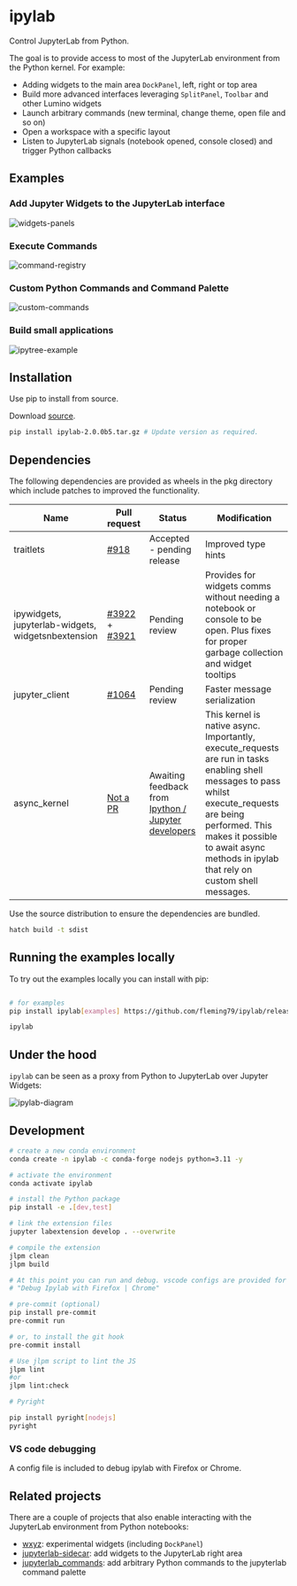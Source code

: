# ipylab

<!-- ![Github Actions Status](https://github.com/jtpio/ipylab/workflows/Build/badge.svg)
[![JupyterLite](https://jupyterlite.rtfd.io/en/latest/_static/badge-launch.svg)](https://ipylab.readthedocs.io/en/latest/lite/lab)
[![Binder](https://mybinder.org/badge_logo.svg)](https://mybinder.org/v2/gh/jtpio/ipylab/main?urlpath=lab/tree/examples/widgets.ipynb)
[![Conda Version](https://img.shields.io/conda/vn/conda-forge/ipylab.svg)](https://anaconda.org/conda-forge/ipylab)
[![pypi](https://img.shields.io/pypi/v/ipylab.svg)](https://pypi.python.org/pypi/ipylab)
[![npm](https://img.shields.io/npm/v/ipylab.svg)](https://www.npmjs.com/package/ipylab) -->

Control JupyterLab from Python.

The goal is to provide access to most of the JupyterLab environment from the Python kernel. For example:

- Adding widgets to the main area `DockPanel`, left, right or top area
- Build more advanced interfaces leveraging `SplitPanel`, `Toolbar` and other Lumino widgets
- Launch arbitrary commands (new terminal, change theme, open file and so on)
- Open a workspace with a specific layout
- Listen to JupyterLab signals (notebook opened, console closed) and trigger Python callbacks

<!-- ## Try it online

Try it in your browser with Binder:

[![Binder](https://mybinder.org/badge_logo.svg)](https://mybinder.org/v2/gh/jtpio/ipylab/main?urlpath=lab/tree/examples/widgets.ipynb)

Or with [JupyterLite](https://github.com/jupyterlite/jupyterlite):

[![JupyterLite](https://jupyterlite.rtfd.io/en/latest/_static/badge-launch.svg)](https://ipylab.readthedocs.io/en/latest/lite/lab) -->

## Examples

### Add Jupyter Widgets to the JupyterLab interface

![widgets-panels](https://user-images.githubusercontent.com/591645/80025074-59104280-84e0-11ea-9766-0cb49cba285a.gif)

### Execute Commands

![command-registry](https://user-images.githubusercontent.com/591645/80026017-beb0fe80-84e1-11ea-842d-fa3bf5bc4a9b.gif)

### Custom Python Commands and Command Palette

![custom-commands](https://user-images.githubusercontent.com/591645/80026023-c1135880-84e1-11ea-9e83-fdb739659357.gif)

### Build small applications

![ipytree-example](https://user-images.githubusercontent.com/591645/80026006-b8bb1d80-84e1-11ea-87cc-86495186b938.gif)


## Installation

Use pip to install from source.

Download [source](https://github.com/fleming79/ipylab/releases/download/v2.0.0b5/ipylab-2.0.0b5.tar.gz).

``` bash
pip install ipylab-2.0.0b5.tar.gz # Update version as required.
```


## Dependencies

The following dependencies are provided as wheels in the pkg directory which include patches to
improved the functionality.

| Name                                               | Pull request                                            | Status                      | Modification        |
| -------------------------------------------------- | ------------------------------------------------------- | --------------------------- | ------------------- |
| traitlets                                          | [#918](https://github.com/ipython/traitlets/pull/918)   | Accepted - pending release  | Improved type hints |
| ipywidgets, jupyterlab-widgets, widgetsnbextension | [#3922](https://github.com/jupyter-widgets/ipywidgets/pull/3922) + [#3921](https://github.com/jupyter-widgets/ipywidgets/pull/3921) | Pending review | Provides for widgets comms without needing a notebook or console to be open. Plus fixes for proper garbage collection and widget tooltips |
| jupyter_client | [#1064](https://github.com/jupyter/jupyter_client/pull/1064)  | Pending review | Faster message serialization |
| async_kernel | [Not a PR](https://github.com/fleming79/ipykernel/tree/async) | Awaiting feedback from [Ipython / Jupyter developers](https://github.com/ipython/ipykernel/pull/1384) | This kernel is native async. Importantly, execute_requests are run in tasks enabling shell messages to pass whilst execute_requests are being performed. This makes it possible to await async methods in ipylab that rely on custom shell messages.  |

Use the source distribution to ensure the dependencies are bundled.

``` bash
hatch build -t sdist
```

## Running the examples locally

To try out the examples locally you can install with pip:

```bash

# for examples
pip install ipylab[examples] https://github.com/fleming79/ipylab/releases/download/v2.0.0b5/ipylab-2.0.0b5.tar.gz

ipylab
```

## Under the hood

`ipylab` can be seen as a proxy from Python to JupyterLab over Jupyter Widgets:

![ipylab-diagram](./docs/ipylab.png)

## Development

```bash
# create a new conda environment
conda create -n ipylab -c conda-forge nodejs python=3.11 -y

# activate the environment
conda activate ipylab

# install the Python package
pip install -e .[dev,test]

# link the extension files
jupyter labextension develop . --overwrite

# compile the extension
jlpm clean
jlpm build

# At this point you can run and debug. vscode configs are provided for Firefox and Chrome.
# "Debug Ipylab with Firefox | Chrome"

# pre-commit (optional)
pip install pre-commit
pre-commit run

# or, to install the git hook
pre-commit install

# Use jlpm script to lint the JS
jlpm lint
#or
jlpm lint:check

# Pyright

pip install pyright[nodejs]
pyright
```

### VS code debugging

A config file is included to debug ipylab with Firefox or Chrome.

## Related projects

There are a couple of projects that also enable interacting with the JupyterLab environment from Python notebooks:

- [wxyz](https://github.com/deathbeds/wxyz): experimental widgets (including `DockPanel`)
- [jupyterlab-sidecar](https://github.com/jupyter-widgets/jupyterlab-sidecar): add widgets to the JupyterLab right area
- [jupyterlab_commands](https://github.com/timkpaine/jupyterlab_commands): add arbitrary Python commands to the jupyterlab command palette
